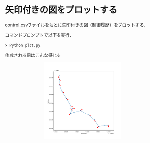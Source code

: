 # 矢印付きの図をプロットする

control.csvファイルをもとに矢印付きの図（制御履歴）をプロットする.

コマンドプロンプトで以下を実行．

`> Python plot.py`

作成される図はこんな感じ↓

<div align="center">
<img src="https://raw.githubusercontent.com/ymt117/ARLISS2019/master/src/plot/Figure_2.png" alt="img" width="50%">
</div>

